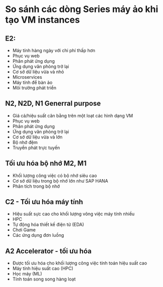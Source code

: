 # So sánh các dòng Series máy ảo khi tạo VM instances
## E2:
- Máy tính hàng ngày với chi phí thấp hơn
- Phục vụ web
- Phân phát ứng dụng
- Ứng dụng văn phòng trở lại
- Cơ sở dữ liệu vừa và nhỏ
- Microservices
- Máy tính để bàn ảo
- Môi trường phát triển

## N2, N2D, N1 Generral purpose
- Giá cả/hiệu suất cân bằng trên một loạt các hình dạng VM
- Phục vụ web
- Phân phát ứng dụng
- Ứng dụng văn phòng trở lại
- Cơ sở dữ liệu vừa và lớn
- Bộ nhớ đệm
- Truyền phát trực tuyến

## Tối ưu hóa bộ nhớ M2, M1
- Khối lượng công việc có bộ nhớ siêu cao 
- Cơ sở dữ liệu trong bộ nhớ lớn như SAP HANA
- Phân tích trong bộ nhớ

## C2 - Tối ưu hóa máy tính
- Hiệu suất sực cao cho khối lượng vông việc máy tính nhiều
- HPC
- Tự động hóa thiết kế điện tử (EDA)
- Chơi Game
- Các ứng dụng đơn luồng

## A2 Accelerator - tối ưu hóa
- Được tối ưu hóa cho khối lượng công việc tính toán hiệu suất cao
- Máy tính hiệu suất cao (HPC)
- Học máy (ML)
- Tính toán song song hàng loạt
